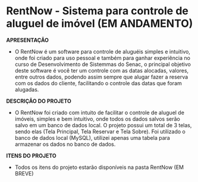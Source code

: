 # RentNow - Sistema para controle de aluguel de imóvel (EM ANDAMENTO)

**APRESENTAÇÃO**
   * O RentNow é um software para controle de aluguéis simples e intuitivo, onde foi criado para uso pessoal e também para ganhar experiência no curso de Desenvolvimento de Sistemmas do Senac, o principal objetivo deste software é você ter um controle com as datas alocadas, valores, entre outros dados, podendo assim sempre que alugar fazer a reserva com os dados do cliente, facilitando o controle das datas que foram alugadas.


**DESCRIÇÃO DO PROJETO**
   * O RentNow foi criado com intuito de facilitar o controle de aluguel de imóveis, simples e bem intuitivo, onde todos os dados salvos serão salvo em um banco de dados local. O projeto possui um total de 3 telas, sendo elas (Tela Principal, Tela Reservar e Tela Sobre). Foi utilizado o banco de dados local (MySQL), utilizei apenas uma tabela para armazenar os dados no banco de dados.


**ITENS DO PROJETO**
   * Todos os itens do projeto estarão disponíveis na pasta RentNow (EM BREVE)
